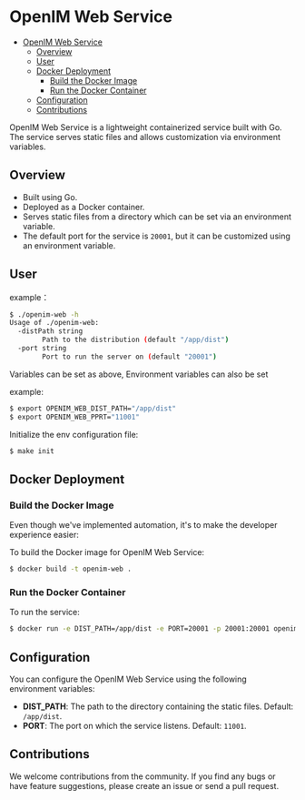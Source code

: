 # OpenIM Web Service

- [OpenIM Web Service](#openim-web-service)
  - [Overview](#overview)
  - [User](#user)
  - [Docker Deployment](#docker-deployment)
    - [Build the Docker Image](#build-the-docker-image)
    - [Run the Docker Container](#run-the-docker-container)
  - [Configuration](#configuration)
  - [Contributions](#contributions)


OpenIM Web Service is a lightweight containerized service built with Go. The service serves static files and allows customization via environment variables.

## Overview

- Built using Go.
- Deployed as a Docker container.
- Serves static files from a directory which can be set via an environment variable.
- The default port for the service is `20001`, but it can be customized using an environment variable.

## User

example：

```bash
$ ./openim-web -h
Usage of ./openim-web:
  -distPath string
        Path to the distribution (default "/app/dist")
  -port string
        Port to run the server on (default "20001")
```

Variables can be set as above, Environment variables can also be set

example:

```bash
$ export OPENIM_WEB_DIST_PATH="/app/dist"
$ export OPENIM_WEB_PPRT="11001"
```

Initialize the env configuration file:

```bash
$ make init
```

## Docker Deployment

### Build the Docker Image

Even though we've implemented automation, it's to make the developer experience easier:

To build the Docker image for OpenIM Web Service:

```bash
$ docker build -t openim-web .
```

### Run the Docker Container

To run the service:

```bash
$ docker run -e DIST_PATH=/app/dist -e PORT=20001 -p 20001:20001 openim-web
```

## Configuration

You can configure the OpenIM Web Service using the following environment variables:

- **DIST_PATH**: The path to the directory containing the static files. Default: `/app/dist`.
- **PORT**: The port on which the service listens. Default: `11001`.

## Contributions

We welcome contributions from the community. If you find any bugs or have feature suggestions, please create an issue or send a pull request.